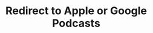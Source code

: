 ---
title: Redirect to Apple or Google Podcasts
redirect_from:
- /078r/
- /zadnja/
- /instagram/
- /ig/
redirect_to: https://pod.fo/e/32aad5
---